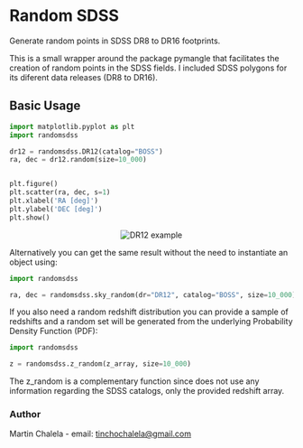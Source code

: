 
# Random SDSS

Generate random points in SDSS DR8 to DR16 footprints.

This is a small wrapper around the package pymangle that facilitates
the creation of random points in the SDSS fields. I included 
SDSS polygons for its diferent data releases (DR8 to DR16).


## Basic Usage

```python
import matplotlib.pyplot as plt
import randomsdss

dr12 = randomsdss.DR12(catalog="BOSS")
ra, dec = dr12.random(size=10_000)


plt.figure()
plt.scatter(ra, dec, s=1)
plt.xlabel('RA [deg]')
plt.ylabel('DEC [deg]')
plt.show()
```

<p align="center">
    <img src="docs/_statc/example.png" alt="DR12 example">
</p>

Alternatively you can get the same result without the need to 
instantiate an object using:

```python
import randomsdss

ra, dec = randomsdss.sky_random(dr="DR12", catalog="BOSS", size=10_000)
```

If you also need a random redshift distribution you can provide a sample
of redshifts and a random set will be generated from the underlying 
Probability Density Function (PDF):

```python
import randomsdss

z = randomsdss.z_random(z_array, size=10_000)
```

The z_random is a complementary function since does not use any information 
regarding the SDSS catalogs, only the provided redshift array.


### Author
Martin Chalela - email: tinchochalela@gmail.com